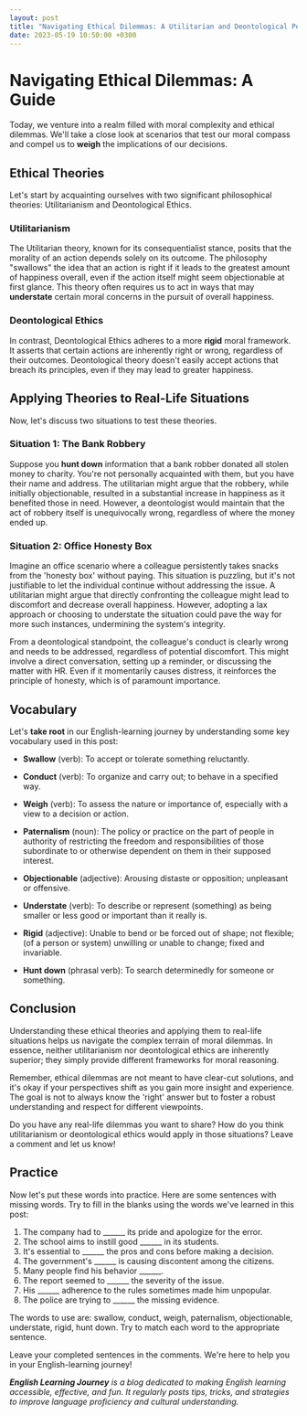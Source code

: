 ```yaml
---
layout: post
title: "Navigating Ethical Dilemmas: A Utilitarian and Deontological Perspective"
date: 2023-05-19 10:50:00 +0300
---
```


# Navigating Ethical Dilemmas: A Guide

Today, we venture into a realm filled with moral complexity and ethical dilemmas. We'll take a close look at scenarios that test our moral compass and compel us to **weigh** the implications of our decisions.

## Ethical Theories

Let's start by acquainting ourselves with two significant philosophical theories: Utilitarianism and Deontological Ethics.

### Utilitarianism

The Utilitarian theory, known for its consequentialist stance, posits that the morality of an action depends solely on its outcome. The philosophy "swallows" the idea that an action is right if it leads to the greatest amount of happiness overall, even if the action itself might seem objectionable at first glance. This theory often requires us to act in ways that may **understate** certain moral concerns in the pursuit of overall happiness.

### Deontological Ethics

In contrast, Deontological Ethics adheres to a more **rigid** moral framework. It asserts that certain actions are inherently right or wrong, regardless of their outcomes. Deontological theory doesn't easily accept actions that breach its principles, even if they may lead to greater happiness.

## Applying Theories to Real-Life Situations

Now, let's discuss two situations to test these theories.

### Situation 1: The Bank Robbery

Suppose you **hunt down** information that a bank robber donated all stolen money to charity. You're not personally acquainted with them, but you have their name and address. The utilitarian might argue that the robbery, while initially objectionable, resulted in a substantial increase in happiness as it benefited those in need. However, a deontologist would maintain that the act of robbery itself is unequivocally wrong, regardless of where the money ended up.

### Situation 2: Office Honesty Box

Imagine an office scenario where a colleague persistently takes snacks from the 'honesty box' without paying. This situation is puzzling, but it's not justifiable to let the individual continue without addressing the issue. A utilitarian might argue that directly confronting the colleague might lead to discomfort and decrease overall happiness. However, adopting a lax approach or choosing to understate the situation could pave the way for more such instances, undermining the system's integrity.

From a deontological standpoint, the colleague's conduct is clearly wrong and needs to be addressed, regardless of potential discomfort. This might involve a direct conversation, setting up a reminder, or discussing the matter with HR. Even if it momentarily causes distress, it reinforces the principle of honesty, which is of paramount importance.

## Vocabulary

Let's **take root** in our English-learning journey by understanding some key vocabulary used in this post:

- **Swallow** (verb): To accept or tolerate something reluctantly.

- **Conduct** (verb): To organize and carry out; to behave in a specified way.

- **Weigh** (verb): To assess the nature or importance of, especially with a view to a decision or action.

- **Paternalism** (noun): The policy or practice on the part of people in authority of restricting the freedom and responsibilities of those subordinate to or otherwise dependent on them in their supposed interest.

- **Objectionable** (adjective): Arousing distaste or opposition; unpleasant or offensive.

- **Understate** (verb): To describe or represent (something) as being smaller or less good or important than it really is.

- **Rigid** (adjective): Unable to bend or be forced out of shape; not flexible; (of a person or system) unwilling or unable to change; fixed and invariable.

- **Hunt down** (phrasal verb): To search determinedly for someone or something.

## Conclusion

Understanding these ethical theories and applying them to real-life situations helps us navigate the complex terrain of moral dilemmas. In essence, neither utilitarianism nor deontological ethics are inherently superior; they simply provide different frameworks for moral reasoning.

Remember, ethical dilemmas are not meant to have clear-cut solutions, and it's okay if your perspectives shift as you gain more insight and experience. The goal is not to always know the 'right' answer but to foster a robust understanding and respect for different viewpoints.

Do you have any real-life dilemmas you want to share? How do you think utilitarianism or deontological ethics would apply in those situations? Leave a comment and let us know!

## Practice 

Now let's put these words into practice. Here are some sentences with missing words. Try to fill in the blanks using the words we've learned in this post:

1. The company had to ______ its pride and apologize for the error.
2. The school aims to instill good ______ in its students.
3. It's essential to ______ the pros and cons before making a decision.
4. The government's ______ is causing discontent among the citizens.
5. Many people find his behavior ______.
6. The report seemed to ______ the severity of the issue.
7. His ______ adherence to the rules sometimes made him unpopular.
8. The police are trying to ______ the missing evidence.

The words to use are: swallow, conduct, weigh, paternalism, objectionable, understate, rigid, hunt down. Try to match each word to the appropriate sentence. 

Leave your completed sentences in the comments. We're here to help you in your English-learning journey!

_**English Learning Journey** is a blog dedicated to making English learning accessible, effective, and fun. It regularly posts tips, tricks, and strategies to improve language proficiency and cultural understanding._
